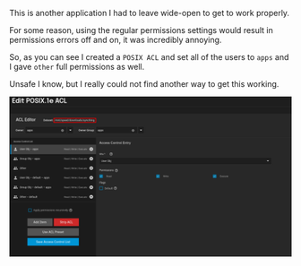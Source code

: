 This is another application I had to leave wide-open to get to work properly. 

For some reason, using the regular permissions settings would result in permissions errors off and on, it was incredibly annoying.

So, as you can see I created a `POSIX ACL` and set all of the users to `apps` and I gave `other` full permissions as well.

Unsafe I know, but I really could not find another way to get this working.

![!Dataset: syncthing](images/dataset.png)